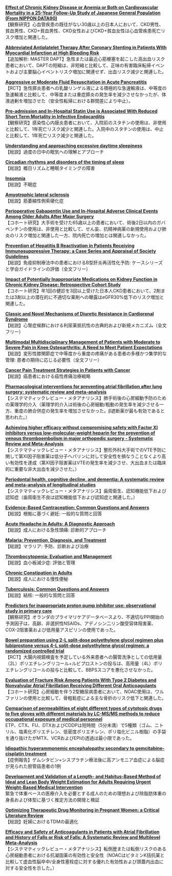 [**Effect of Chronic Kidney Disease or Anemia or Both on Cardiovascular Mortality in a 25-Year Follow-Up Study of Japanese General Population (From NIPPON DATA90)**](https://pubmed.ncbi.nlm.nih.gov/36127178/)  
【観察研究】心血管疾患の既往がない30歳以上の日本人において、CKD男性、貧血男性、CKD+貧血男性、CKD女性およびCKD+貧血女性は心血管疾患死亡リスク増加と関連した。

[**Abbreviated Antiplatelet Therapy After Coronary Stenting in Patients With Myocardial Infarction at High Bleeding Risk**](https://pubmed.ncbi.nlm.nih.gov/36137672/)  
【追加解析: MASTER DAPT】急性または最近心筋梗塞を起こした高出血リスク患者において、DAPTの短縮は、非短縮と比較して、正味の有害臨床転帰イベントおよび主要脳心イベントリスク増加に関連せず、出血リスク減少と関連した。

[**Aggressive or Moderate Fluid Resuscitation in Acute Pancreatitis**](https://pubmed.ncbi.nlm.nih.gov/36103415/)  
【RCT】急性膵炎患者への乳酸リンゲル液による積極的な急速輸液は、中等度の急速輸液と比較して、中等度または重症膵炎の発生率を減少させなかったが、体液過剰を増加させた（安全性転帰における群間差により中止）。

[**Pre-admission and In-Hospital Statin Use is Associated With Reduced Short Term Mortality in Infective Endocarditis**](https://pubmed.ncbi.nlm.nih.gov/36114025/)  
【観察研究】感染性心内膜炎患者において、入院前のスタチンの使用は、非使用と比較して、1年死亡リスク減少と関連した。入院中のスタチンの使用は、中止と比較して、1年死亡リスク減少と関連した。

[**Understanding and approaching excessive daytime sleepiness**](https://pubmed.ncbi.nlm.nih.gov/36115367/)  
【総説】過度の日中の眠気への理解とアプローチ

[**Circadian rhythms and disorders of the timing of sleep**](https://pubmed.ncbi.nlm.nih.gov/36115370/)  
【総説】概日リズムと睡眠タイミングの障害

[**Insomnia**](https://pubmed.ncbi.nlm.nih.gov/36115372/)  
【総説】不眠症

[**Amyotrophic lateral sclerosis**](https://pubmed.ncbi.nlm.nih.gov/36116464/)  
【総説】筋萎縮性側索硬化症

[**Perioperative Gabapentin Use and In-Hospital Adverse Clinical Events Among Older Adults After Major Surgery**](https://pubmed.ncbi.nlm.nih.gov/36121671/)  
【コホート研究】大手術を受けた65歳以上の患者において、術後2日以内のガバペンチンの使用は、非使用と比較して、せん妄、抗精神病薬の新規使用および肺炎のリスク増加と関連した一方、院内死亡の増加とは関連しなかった。

[**Prevention of Hepatitis B Reactivation in Patients Receiving Immunosuppressive Therapy: a Case Series and Appraisal of Society Guidelines**](https://pubmed.ncbi.nlm.nih.gov/36138278/)  
【総説】免疫抑制療法中の患者におけるB型肝炎再活性化予防: ケースシリーズと学会ガイドラインの評価（全文フリー）

[**Impact of Potentially Inappropriate Medications on Kidney Function in Chronic Kidney Disease: Retrospective Cohort Study**](https://pubmed.ncbi.nlm.nih.gov/36116436/)  
【コホート研究】年1回の健診を3回以上受けた日本人CKD患者において、2剤または3剤以上の潜在的に不適切な薬剤への曝露はeGFR30%低下のリスク増加と関連した。

[**Classic and Novel Mechanisms of Diuretic Resistance in Cardiorenal Syndrome**](https://pubmed.ncbi.nlm.nih.gov/36128483/)  
【総説】心腎症候群における利尿薬抵抗性の古典的および新規メカニズム（全文フリー）

[**Multimodal Multidisciplinary Management of Patients with Moderate to Severe Pain in Knee Osteoarthritis: A Need to Meet Patient Expectations**](https://pubmed.ncbi.nlm.nih.gov/36112341/)  
【総説】変形性膝関節症で中等度から重度の疼痛がある患者の多様かつ集学的な管理: 患者の期待に応じる必要性（全文フリー）

[**Cancer Pain Treatment Strategies in Patients with Cancer**](https://pubmed.ncbi.nlm.nih.gov/36129661/)  
【総説】癌患者における癌性疼痛治療戦略

[**Pharmacological interventions for preventing atrial fibrillation after lung surgery: systematic review and meta-analysis**](https://pubmed.ncbi.nlm.nih.gov/36136141/)  
【システマティックレビュー・メタアナリシス】肺手術後の心房細動予防のための薬理学的介入（薬理学的介入は術後の心房細動/粗動の発生率を減少させる一方、重度の肺合併症の発生率を増加させなかった。β遮断薬が最も有効であると思われた。）

[**Achieving higher efficacy without compromising safety with Factor XI inhibitors versus low-molecular-weight heparin for the prevention of venous thromboembolism in major orthopedic surgery - Systematic Review and Meta-Analysis**](https://pubmed.ncbi.nlm.nih.gov/36128769/)  
【システマティックレビュー・メタアナリシス】整形外科大手術でのVTE予防に関して第XI因子阻害薬は低分子ヘパリンに対して安全性を損なうことなくより高い有効性を達成（第XI因子阻害薬はVTEの発生率を減少させ、大出血または臨床的に重要な非大出血を減少させた。）

[**Periodontal health, cognitive decline, and dementia: A systematic review and meta-analysis of longitudinal studies**](https://pubmed.ncbi.nlm.nih.gov/36073186/)  
【システマティックレビュー・メタアナリシス】歯周衛生、認知機能低下および認知症（歯周衛生不良は認知機能低下および認知症と関連した。）

[**Evidence-Based Contraception: Common Questions and Answers**](https://pubmed.ncbi.nlm.nih.gov/36126006/)  
【総説】根拠に基づく避妊: 一般的な質問と回答

[**Acute Headache in Adults: A Diagnostic Approach**](https://pubmed.ncbi.nlm.nih.gov/36126007/)  
【総説】成人における急性頭痛: 診断的アプローチ

[**Malaria: Prevention, Diagnosis, and Treatment**](https://pubmed.ncbi.nlm.nih.gov/36126008/)  
【総説】マラリア: 予防、診断および治療

[**Thrombocytopenia: Evaluation and Management**](https://pubmed.ncbi.nlm.nih.gov/36126009/)  
【総説】血小板減少症: 評価と管理

[**Chronic Constipation in Adults**](https://pubmed.ncbi.nlm.nih.gov/36126011/)  
【総説】成人における慢性便秘

[**Tuberculosis: Common Questions and Answers**](https://pubmed.ncbi.nlm.nih.gov/36126013/)  
【総説】結核: 一般的な質問と回答

[**Predictors for inappropriate proton pump inhibitor use: observational study in primary care**](https://pubmed.ncbi.nlm.nih.gov/36127156/)  
【観察研究】オランダのプライマリケアデータベースより、不適切なPPI開始の予測因子は、高齢、非選択性NSAIDs、アデノシン二リン酸受容体阻害薬、COX-2阻害薬および低用量アスピリンの使用であった。

[**Bowel preparation using 2-L split-dose polyethylene glycol regimen plus lubiprostone versus 4-L split-dose polyethylene glycol regimen: a randomized controlled trial**](https://pubmed.ncbi.nlm.nih.gov/36115968/)  
【RCT】大腸内視鏡検査を予定している外来患者への腸管洗浄としての低用量（2L）ポリエチレングリコール+ルビプロストンの投与は、高用量（4L）ポリエチレングリコールの投与と比較して、BBPSスコアを悪化させなかった。

[**Evaluation of Fracture Risk Among Patients With Type 2 Diabetes and Nonvalvular Atrial Fibrillation Receiving Different Oral Anticoagulants**](https://pubmed.ncbi.nlm.nih.gov/36126158/)  
【コホート研究】心房細動を伴う2型糖尿病患者において、NOAC使用は、ワルファリンの使用と比較して、骨粗鬆症による主な骨折のリスク低下と関連した。

[**Comparison of permeabilities of eight different types of cytotoxic drugs to five gloves with different materials by LC-MS/MS methods to reduce occupational exposure of medical personnel**](https://pubmed.ncbi.nlm.nih.gov/36124388/)  
ETP、CTX、FU、DTXおよびCDDPは短時間（5分未満）で5種類（ゴム、ニトリル、塩素化ポリエチレン、低密度ポリエチレン、ポリ塩化ビニル樹脂）の手袋を通り抜けたがMTX、VCRおよびEPIの透過は最小限であった。

[**Idiopathic hyperammonemic encephalopathy secondary to gemcitabine-cisplatin treatment**](https://pubmed.ncbi.nlm.nih.gov/36127544/)  
【症例報告】ゲムシタビン+シスプラチン療法後に高アンモニア血症による脳症が見られた胆管癌患者の1例

[**Development and Validation of a Length- and Habitus-Based Method of Ideal and Lean Body Weight Estimation for Adults Requiring Urgent Weight-Based Medical Intervention**](https://pubmed.ncbi.nlm.nih.gov/36123560/)  
緊急で体重ベースの医療介入を必要とする成人のための理想および除脂肪体重の身長および体型に基づく推定方法の開発と検証

[**Optimizing Therapeutic Drug Monitoring in Pregnant Women: a Critical Literature Review**](https://pubmed.ncbi.nlm.nih.gov/36127797/)  
【総説】妊婦におけるTDMの最適化

[**Efficacy and Safety of Anticoagulants in Patients with Atrial Fibrillation and History of Falls or Risk of Falls: A Systematic Review and Multilevel Meta-Analysis**](https://pubmed.ncbi.nlm.nih.gov/36121557/)  
【システマティックレビュー・メタアナリシス】転倒歴または転倒リスクのある心房細動患者における抗凝固薬の有効性と安全性（NOACはビタミンK拮抗薬と比較して虚血性脳卒中/全身性塞栓症に対する優れた有効性および頭蓋内出血に対する安全性を示した。）
